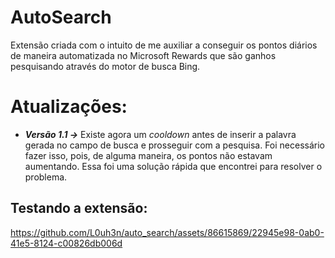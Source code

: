 # AutoSearch
Extensão criada com o intuito de me auxiliar a conseguir os pontos diários de maneira automatizada no Microsoft Rewards que são ganhos pesquisando através do motor de busca Bing.

# Atualizações:
- _**Versão 1.1 ->**_  Existe agora um _cooldown_ antes de inserir a palavra gerada no campo de busca e prosseguir com a pesquisa. Foi necessário fazer isso, pois, de alguma maneira, os pontos não estavam aumentando. Essa foi uma solução rápida que encontrei para resolver o problema.

## Testando a extensão:
https://github.com/L0uh3n/auto_search/assets/86615869/22945e98-0ab0-41e5-8124-c00826db006d
